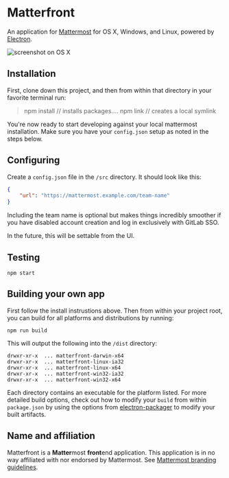 # Matterfront

An application for [Mattermost](http://mattermost.org) for OS X, Windows, and Linux, powered by [Electron](http://electron.atom.io).

![screenshot on OS X](https://cloud.githubusercontent.com/assets/75445/10773661/f6ba012e-7cfc-11e5-9873-e685ea80c860.png)

## Installation

First, clone down this project, and then from within that directory in your favorite terminal run:

  >  npm install 
  // installs packages....
  > npm link
  // creates a local symlink

You're now ready to start developing against your local mattermost installation. Make sure
you have your `config.json` setup as noted in the steps below.

## Configuring

Create a `config.json` file in the `/src` directory. It should look like this:


```json
{
    "url": "https://mattermost.example.com/team-name"
}
```

Including the team name is optional but makes things incredibly smoother if
you have disabled account creation and log in exclusively with GitLab SSO.

In the future, this will be settable from the UI.

## Testing

    npm start

## Building your own app

First follow the install instrustions above. Then from within your project root,
you can build for all platforms and distributions by running:

    npm run build

This will output the following into the `/dist` directory:

```
drwxr-xr-x  ... matterfront-darwin-x64
drwxr-xr-x  ... matterfront-linux-ia32
drwxr-xr-x  ... matterfront-linux-x64
drwxr-xr-x  ... matterfront-win32-ia32
drwxr-xr-x  ... matterfront-win32-x64
```

Each directory contains an executable for the platform listed. For more detailed 
build options, check out how to modify your `build` from within `package.json` by
using the options from [electron-packager](https://github.com/maxogden/electron-packager#usage) to modify your built artifacts.
## Name and affiliation

Matterfront is a **Matter**most **front**end application. This application is in no way affiliated with nor endorsed by Mattermost. See [Mattermost branding guidelines](http://www.mattermost.org/brand-guidelines/).
